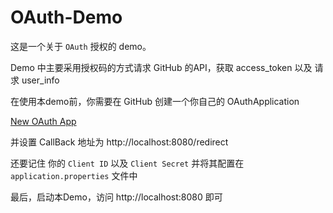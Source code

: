 # OAuth-Demo

这是一个关于 `OAuth` 授权的 demo。

Demo 中主要采用授权码的方式请求 GitHub 的API，获取 access_token 以及 请求 user_info

在使用本demo前，你需要在 GitHub 创建一个你自己的 OAuthApplication

[New OAuth App](https://github.com/settings/applications/new)

并设置 CallBack 地址为 http://localhost:8080/redirect

还要记住 你的 `Client ID` 以及 `Client Secret` 并将其配置在 `application.properties` 文件中

最后，启动本Demo，访问 http://localhost:8080 即可
